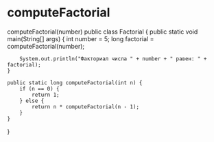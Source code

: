 # computeFactorial
computeFactorial(number)
public class Factorial {
    public static void main(String[] args) {
        int number = 5;
        long factorial = computeFactorial(number);
        
        System.out.println("Факториал числа " + number + " равен: " + factorial);
    }
    
    public static long computeFactorial(int n) {
        if (n == 0) {
            return 1;
        } else {
            return n * computeFactorial(n - 1);
        }
    }
}
